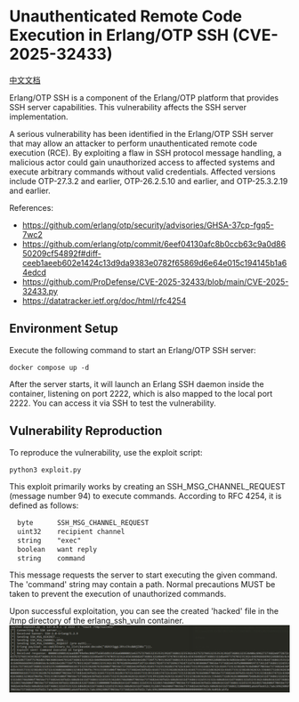 # Unauthenticated Remote Code Execution in Erlang/OTP SSH (CVE-2025-32433)

[中文文档](README.zh-cn.md)

Erlang/OTP SSH is a component of the Erlang/OTP platform that provides SSH server capabilities. This vulnerability affects the SSH server implementation.

A serious vulnerability has been identified in the Erlang/OTP SSH server that may allow an attacker to perform unauthenticated remote code execution (RCE). By exploiting a flaw in SSH protocol message handling, a malicious actor could gain unauthorized access to affected systems and execute arbitrary commands without valid credentials. Affected versions include OTP-27.3.2 and earlier, OTP-26.2.5.10 and earlier, and OTP-25.3.2.19 and earlier.

References:

- <https://github.com/erlang/otp/security/advisories/GHSA-37cp-fgq5-7wc2>
- <https://github.com/erlang/otp/commit/6eef04130afc8b0ccb63c9a0d8650209cf54892f#diff-ceeb1aeeb602e1424c13d9da9383e0782f65869d6e64e015c194145b1a64edcd>
- <https://github.com/ProDefense/CVE-2025-32433/blob/main/CVE-2025-32433.py>
- <https://datatracker.ietf.org/doc/html/rfc4254>

## Environment Setup

Execute the following command to start an Erlang/OTP SSH server:

```
docker compose up -d
```

After the server starts, it will launch an Erlang SSH daemon inside the container, listening on port 2222, which is also mapped to the local port 2222. You can access it via SSH to test the vulnerability.

## Vulnerability Reproduction

To reproduce the vulnerability, use the exploit script:

```
python3 exploit.py
```

This exploit primarily works by creating an SSH_MSG_CHANNEL_REQUEST (message number 94) to execute commands. According to RFC 4254, it is defined as follows:

```
  byte      SSH_MSG_CHANNEL_REQUEST
  uint32    recipient channel
  string    "exec"
  boolean   want reply
  string    command
```

This message requests the server to start executing the given command. The 'command' string may contain a path. Normal precautions MUST be taken to prevent the execution of unauthorized commands.

Upon successful exploitation, you can see the created 'hacked' file in the /tmp directory of the erlang_ssh_vuln container.  
![](1.png)
